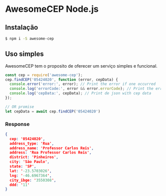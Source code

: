 # AwesomeCEP Node.js

## Instalação
```sh
$ npm i -S awesome-cep
```

## Uso simples
AwesomeCEP tem o proposito de oferecer um serviço simples e funcional.

```js
const cep = require('awesome-cep');
cep.findCEP('05424020', function (error, cepData) {
  console.error('error:', error); // Print the error if one occurred
  console.log('errorCode:', error && error.errorCode); // Print the error code ex.: invalid OR not_found
  console.log('cepData:', cepData); // Print de json with cep data
});

// OR promise
let cepData = await cep.findCEP('05424020')
```

### Response

```json
{ 
  cep: '05424020',
  address_type: 'Rua',
  address_name: 'Professor Carlos Reis',
  address: 'Rua Professor Carlos Reis',
  district: 'Pinheiros',
  city: 'São Paulo',
  state: 'SP',
  lat: '-23.5703026',
  lng: '-46.6967364',
  city_ibge: '3550308',
  ddd: '11'
}
```
